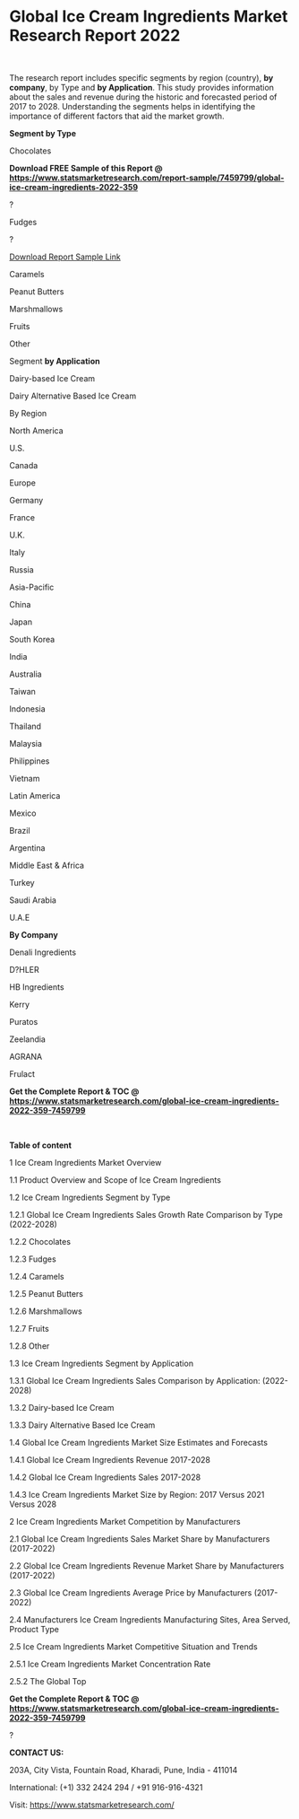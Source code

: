 <h1>Global Ice Cream Ingredients Market Research Report 2022</h1><br/><p>The research report includes specific segments by region (country), <strong>by company</strong>, by Type and <strong>by Application</strong>. This study provides information about the sales and revenue during the historic and forecasted period of 2017 to 2028. Understanding the segments helps in identifying the importance of different factors that aid the market growth.</p>
 
 
 
 <p><strong>Segment by Type</strong></p>
 
 
 
 <p>Chocolates</p>
 
 
 
 <div><b>Download FREE Sample of this Report @ <a href="https://www.statsmarketresearch.com/download-free-sample/7459799/global-ice-cream-ingredients-2022-359">https://www.statsmarketresearch.com/report-sample/7459799/global-ice-cream-ingredients-2022-359</a></b></div>
 
 
 
 <p>? </p>
 
 
 
 <p>Fudges</p>
 
 
 
 <p>? </p>
 
 
 
 <p><a href="https://www.statsmarketresearch.com/download-free-sample/7459799/global-ice-cream-ingredients-2022-359">Download Report Sample Link</a></p>
 
 
 
 <p>Caramels</p>
 
 
 
 <p>Peanut Butters</p>
 
 
 
 <p>Marshmallows</p>
 
 
 
 <p>Fruits</p>
 
 
 
 <p>Other</p>
 
 
 
 <p>Segment <strong>by Application</strong></p>
 
 
 
 <p>Dairy-based Ice Cream</p>
 
 
 
 <p>Dairy Alternative Based Ice Cream</p>
 
 
 
 <p>By Region</p>
 
 
 
 <p>North America</p>
 
 
 
 <p>U.S.</p>
 
 
 
 <p>Canada</p>
 
 
 
 <p>Europe</p>
 
 
 
 <p>Germany</p>
 
 
 
 <p>France</p>
 
 
 
 <p>U.K.</p>
 
 
 
 <p>Italy</p>
 
 
 
 <p>Russia</p>
 
 
 
 <p>Asia-Pacific</p>
 
 
 
 <p>China</p>
 
 
 
 <p>Japan</p>
 
 
 
 <p>South Korea</p>
 
 
 
 <p>India</p>
 
 
 
 <p>Australia</p>
 
 
 
 <p>Taiwan</p>
 
 
 
 <p>Indonesia</p>
 
 
 
 <p>Thailand</p>
 
 
 
 <p>Malaysia</p>
 
 
 
 <p>Philippines</p>
 
 
 
 <p>Vietnam</p>
 
 
 
 <p>Latin America</p>
 
 
 
 <p>Mexico</p>
 
 
 
 <p>Brazil</p>
 
 
 
 <p>Argentina</p>
 
 
 
 <p>Middle East & Africa</p>
 
 
 
 <p>Turkey</p>
 
 
 
 <p>Saudi Arabia</p>
 
 
 
 <p>U.A.E</p>
 
 
 
 <p><strong>By Company</strong></p>
 
 
 
 <p>Denali Ingredients</p>
 
 
 
 <p>D?HLER</p>
 
 
 
 <p>HB Ingredients</p>
 
 
 
 <p>Kerry</p>
 
 
 
 <p>Puratos</p>
 
 
 
 <p>Zeelandia</p>
 
 
 
 <p>AGRANA</p>
 
 
 
 <p>Frulact</p>
 
 
 
 <div><b>Get the Complete Report & TOC @ <a href="https://www.statsmarketresearch.com/global-ice-cream-ingredients-2022-359-7459799">https://www.statsmarketresearch.com/global-ice-cream-ingredients-2022-359-7459799</a></b></div>
 
 
 
 <p><br />
 
 <b>Table of content</b></p>
 
 
 
 <p>1 Ice Cream Ingredients Market Overview<br />
 
 1.1 Product Overview and Scope of Ice Cream Ingredients<br />
 
 1.2 Ice Cream Ingredients Segment by Type<br />
 
 1.2.1 Global Ice Cream Ingredients Sales Growth Rate Comparison by Type (2022-2028)<br />
 
 1.2.2 Chocolates<br />
 
 1.2.3 Fudges<br />
 
 1.2.4 Caramels<br />
 
 1.2.5 Peanut Butters<br />
 
 1.2.6 Marshmallows<br />
 
 1.2.7 Fruits<br />
 
 1.2.8 Other<br />
 
 1.3 Ice Cream Ingredients Segment by Application<br />
 
 1.3.1 Global Ice Cream Ingredients Sales Comparison by Application: (2022-2028)<br />
 
 1.3.2 Dairy-based Ice Cream<br />
 
 1.3.3 Dairy Alternative Based Ice Cream<br />
 
 1.4 Global Ice Cream Ingredients Market Size Estimates and Forecasts<br />
 
 1.4.1 Global Ice Cream Ingredients Revenue 2017-2028<br />
 
 1.4.2 Global Ice Cream Ingredients Sales 2017-2028<br />
 
 1.4.3 Ice Cream Ingredients Market Size by Region: 2017 Versus 2021 Versus 2028<br />
 
 2 Ice Cream Ingredients Market Competition by Manufacturers<br />
 
 2.1 Global Ice Cream Ingredients Sales Market Share by Manufacturers (2017-2022)<br />
 
 2.2 Global Ice Cream Ingredients Revenue Market Share by Manufacturers (2017-2022)<br />
 
 2.3 Global Ice Cream Ingredients Average Price by Manufacturers (2017-2022)<br />
 
 2.4 Manufacturers Ice Cream Ingredients Manufacturing Sites, Area Served, Product Type<br />
 
 2.5 Ice Cream Ingredients Market Competitive Situation and Trends<br />
 
 2.5.1 Ice Cream Ingredients Market Concentration Rate<br />
 
 2.5.2 The Global Top</p>
 
 
 
 <div><b>Get the Complete Report & TOC @ <a href="https://www.statsmarketresearch.com/global-ice-cream-ingredients-2022-359-7459799">https://www.statsmarketresearch.com/global-ice-cream-ingredients-2022-359-7459799</a></b></div>
 
 
 
 <p>? </p>
 
 
 
 <p><b>CONTACT US:</b><br />
 
 203A, City Vista, Fountain Road, Kharadi, Pune, India - 411014<br />
 
 International: (+1) 332 2424 294 / +91 916-916-4321<br />
 
 Visit: <a href="https://www.statsmarketresearch.com/">https://www.statsmarketresearch.com/</a></p>